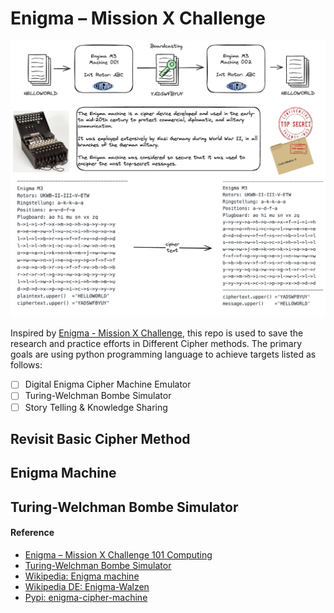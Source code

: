 # Enigma – Mission X Challenge 
![header](design/header.excalidraw.png) 

Inspired by [Enigma - Mission X Challenge](https://www.101computing.net/enigma-mission-x-challenge/), this repo is used to save the research and practice efforts in Different Cipher methods. The primary goals are using python programming language to achieve targets listed as follows:
- [ ] Digital Enigma Cipher Machine Emulator 
- [ ] Turing-Welchman Bombe Simulator
- [ ] Story Telling & Knowledge Sharing
 
## Revisit Basic Cipher Method
 
## Enigma Machine

## Turing-Welchman Bombe Simulator

#### Reference

- [Enigma – Mission X Challenge 101 Computing](https://www.101computing.net/enigma-mission-x-challenge/)
- [Turing-Welchman Bombe Simulator](https://www.101computing.net/turing-welchman-bombe-simulator/)
- [Wikipedia: Enigma machine](https://en.wikipedia.org/wiki/Enigma_machine)
- [Wikipedia DE: Enigma-Walzen](https://de.wikipedia.org/wiki/Enigma-Walzen)
- [Pypi: enigma-cipher-machine ](https://pypi.org/project/enigma-cipher-machine/)